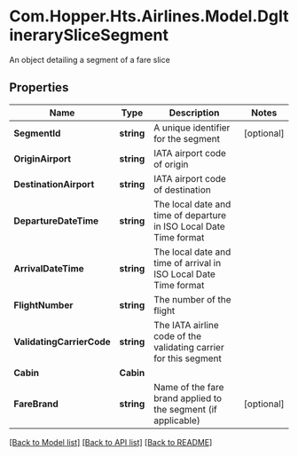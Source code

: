 # Com.Hopper.Hts.Airlines.Model.DgItinerarySliceSegment
An object detailing a segment of a fare slice

## Properties

Name | Type | Description | Notes
------------ | ------------- | ------------- | -------------
**SegmentId** | **string** | A unique identifier for the segment | [optional] 
**OriginAirport** | **string** | IATA airport code of origin | 
**DestinationAirport** | **string** | IATA airport code of destination | 
**DepartureDateTime** | **string** | The local date and time of departure in ISO Local Date Time format | 
**ArrivalDateTime** | **string** | The local date and time of arrival in ISO Local Date Time format | 
**FlightNumber** | **string** | The number of the flight | 
**ValidatingCarrierCode** | **string** | The IATA airline code of the validating carrier for this segment | 
**Cabin** | **Cabin** |  | 
**FareBrand** | **string** | Name of the fare brand applied to the segment (if applicable) | [optional] 

[[Back to Model list]](../README.md#documentation-for-models) [[Back to API list]](../README.md#documentation-for-api-endpoints) [[Back to README]](../README.md)

